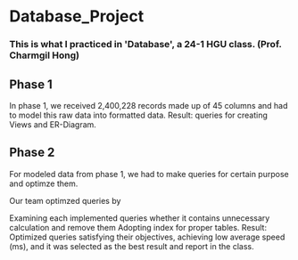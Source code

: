 # Database_Project
 
### This is what I practiced in 'Database', a 24-1 HGU class. (Prof. Charmgil Hong)
## Phase 1
In phase 1, we received 2,400,228 records made up of 45 columns and had to model this raw data into formatted data.
Result: queries for creating Views and ER-Diagram.
## Phase 2
For modeled data from phase 1, we had to make queries for certain purpose and optimze them.

Our team optimzed queries by

Examining each implemented queries whether it contains unnecessary calculation and remove them
Adopting index for proper tables.
Result: Optimized queries satisfying their objectives, achieving low average speed (ms), and it was selected as the best result and report in the class.

